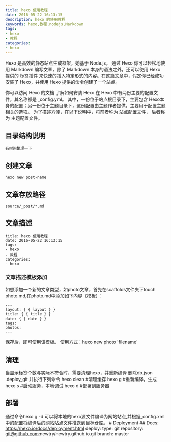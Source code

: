 ```yaml
---
title: hexo 使用教程
date: 2016-05-22 16:13:15
description: hexo 的使用教程
keywords: hexo,教程,nodejs,Markdown
tags: 
- hexo 
- 教程
categories: 
- hexo 
---
```


Hexo 是高效的静态站点生成框架，她基于 Node.js。 通过 Hexo 你可以轻松地使用
Markdown 编写文章，除了 Markdown 本身的语法之外，还可以使用 Hexo 提供的 标签插件
来快速的插入特定形式的内容。在这篇文章中，假定你已经成功安装了 Hexo，并使用 Hexo
提供的命令创建了一个站点。
<!-- more -->

你可以访问 Hexo 的文档 了解如何安装 Hexo
在 Hexo 中有两份主要的配置文件，其名称都是 _config.yml。
其中，一份位于站点根目录下，主要包含 Hexo本身的配置；另一份位于主题目录下，这份配置由主题作者提供，主要用于配置主题相关的选项。
为了描述方便，在以下说明中，将前者称为 站点配置文件， 后者称为 主题配置文件。

## 目录结构说明

    有时间整理一下

## 创建文章

    hexo new post-name

## 文章存放路径

    source/_post/*.md

## 文章描述
<!-- 文章描述信息 -->

    title: hexo 使用教程
    date: 2016-05-22 16:13:15
    tags:
    - hexo
    - 教程
    categories:
    - hexo

### 文章描述模板添加

如想添加一个新的文章类型，如photo文章，首先在scaffolds文件夹下touch photo.md,在photo.md中添加如下内容（模板）：

    ---
    layout: { { layout } }
    title: { { title } }
    date: { { date } }
    tags: 
    photos: 
    ---

保存后，即可使用该模板。
使用方式：hexo new photo 'filename'

## 清理

当显示标签个数与实际不符合时，需要清理hexo，并重新编译
    删除db.json .deploy_git 并执行下列命令 
    hexo clean  #清理缓存
    hexo g      #重新编译，生成
    hexo s      #启动服务，本地调试
    hexo d      #部署到服务器

## 部署

通过命令hexo g -d 可以将本地的hexo源文件编译为网站站点,并根据_config.xml中的配置将编译后的网站站点文件推送到目标仓库。
    # Deployment
    ## Docs: https://hexo.io/docs/deployment.html
    deploy:
        type: git
        repository: git@github.com:newtry/newtry.github.io.git
        branch: master


